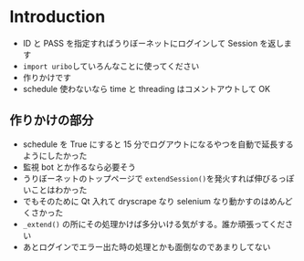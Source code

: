 # Introduction

- ID と PASS を指定すればうりぼーネットにログインして Session を返します
- `import uribo`していろんなことに使ってください
- 作りかけです
- schedule 使わないなら time と threading はコメントアウトして OK

## 作りかけの部分

- schedule を True にすると 15 分でログアウトになるやつを自動で延長するようにしたかった
- 監視 bot とか作るなら必要そう
- うりぼーネットのトップページで `extendSession()`を発火すれば伸びるっぽいことはわかった
- でもそのために Qt 入れて dryscrape なり selenium なり動かすのはめんどくさかった
- `_extend()` の所にその処理かけば多分いける気がする。誰か頑張ってください
- あとログインでエラー出た時の処理とかも面倒なのであまりしてない
